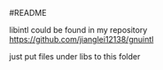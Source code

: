 #README

libintl could be found in my repository  https://github.com/jianglei12138/gnuintl

just put  files under libs to this folder